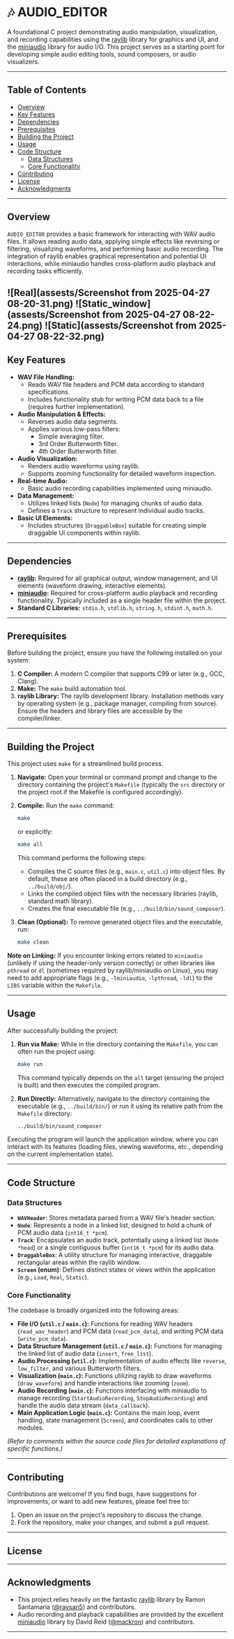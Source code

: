 # 🎶 AUDIO_EDITOR

A foundational C project demonstrating audio manipulation, visualization, and recording capabilities using the [raylib](https://www.raylib.com/) library for graphics and UI, and the [miniaudio](https://github.com/mackron/miniaudio) library for audio I/O. This project serves as a starting point for developing simple audio editing tools, sound composers, or audio visualizers.

---

## Table of Contents

* [Overview](#overview)
* [Key Features](#key-features)
* [Dependencies](#dependencies)
* [Prerequisites](#prerequisites)
* [Building the Project](#building-the-project)
* [Usage](#usage)
* [Code Structure](#code-structure)
    * [Data Structures](#data-structures)
    * [Core Functionality](#core-functionality)
* [Contributing](#contributing)
* [License](#license)
* [Acknowledgments](#acknowledgments)

---

## Overview

`AUDIO_EDITOR` provides a basic framework for interacting with WAV audio files. It allows reading audio data, applying simple effects like reversing or filtering, visualizing waveforms, and performing basic audio recording. The integration of raylib enables graphical representation and potential UI interactions, while miniaudio handles cross-platform audio playback and recording tasks efficiently.

![Real](assests/Screenshot from 2025-04-27 08-20-31.png)
![Static_window](assests/Screenshot from 2025-04-27 08-22-24.png)
![Static](assests/Screenshot from 2025-04-27 08-22-32.png)
---

## Key Features

* **WAV File Handling:**
    * Reads WAV file headers and PCM data according to standard specifications.
    * Includes functionality stub for writing PCM data back to a file (requires further implementation).
* **Audio Manipulation & Effects:**
    * Reverses audio data segments.
    * Applies various low-pass filters:
        * Simple averaging filter.
        * 3rd Order Butterworth filter.
        * 4th Order Butterworth filter.
* **Audio Visualization:**
    * Renders audio waveforms using raylib.
    * Supports zooming functionality for detailed waveform inspection.
* **Real-time Audio:**
    * Basic audio recording capabilities implemented using miniaudio.
* **Data Management:**
    * Utilizes linked lists (`Node`) for managing chunks of audio data.
    * Defines a `Track` structure to represent individual audio tracks.
* **Basic UI Elements:**
    * Includes structures (`DraggableBox`) suitable for creating simple draggable UI components within raylib.

---

## Dependencies

* **[raylib](https://www.raylib.com/):** Required for all graphical output, window management, and UI elements (waveform drawing, interactive elements).
* **[miniaudio](https://github.com/mackron/miniaudio):** Required for cross-platform audio playback and recording functionality. Typically included as a single header file within the project.
* **Standard C Libraries:** `stdio.h`, `stdlib.h`, `string.h`, `stdint.h`, `math.h`.

---

## Prerequisites

Before building the project, ensure you have the following installed on your system:

1.  **C Compiler:** A modern C compiler that supports C99 or later (e.g., GCC, Clang).
2.  **Make:** The `make` build automation tool.
3.  **raylib Library:** The raylib development library. Installation methods vary by operating system (e.g., package manager, compiling from source). Ensure the headers and library files are accessible by the compiler/linker.

---

## Building the Project

This project uses `make` for a streamlined build process.

1.  **Navigate:** Open your terminal or command prompt and change to the directory containing the project's `Makefile` (typically the `src` directory or the project root if the Makefile is configured accordingly).

2.  **Compile:** Run the `make` command:
    ```bash
    make
    ```
    or explicitly:
    ```bash
    make all
    ```
    This command performs the following steps:
    * Compiles the C source files (e.g., `main.c`, `util.c`) into object files. By default, these are often placed in a build directory (e.g., `../build/obj/`).
    * Links the compiled object files with the necessary libraries (raylib, standard math library).
    * Creates the final executable file (e.g., `../build/bin/sound_composer`).

3.  **Clean (Optional):** To remove generated object files and the executable, run:
    ```bash
    make clean
    ```

**Note on Linking:** If you encounter linking errors related to `miniaudio` (unlikely if using the header-only version correctly) or other libraries like `pthread` or `dl` (sometimes required by raylib/miniaudio on Linux), you may need to add appropriate flags (e.g., `-lminiaudio`, `-lpthread`, `-ldl`) to the `LIBS` variable within the `Makefile`.

---

## Usage

After successfully building the project:

1.  **Run via Make:** While in the directory containing the `Makefile`, you can often run the project using:
    ```bash
    make run
    ```
    This command typically depends on the `all` target (ensuring the project is built) and then executes the compiled program.

2.  **Run Directly:** Alternatively, navigate to the directory containing the executable (e.g., `../build/bin/`) or run it using its relative path from the `Makefile` directory:
    ```bash
    ../build/bin/sound_composer
    ```

Executing the program will launch the application window, where you can interact with its features (loading files, viewing waveforms, etc., depending on the current implementation state).

---

## Code Structure

### Data Structures

* **`WAVHeader`**: Stores metadata parsed from a WAV file's header section.
* **`Node`**: Represents a node in a linked list, designed to hold a chunk of PCM audio data (`int16_t *pcm`).
* **`Track`**: Encapsulates an audio track, potentially using a linked list (`Node *head`) or a single contiguous buffer (`int16_t *pcm`) for its audio data.
* **`DraggableBox`**: A utility structure for managing interactive, draggable rectangular areas within the raylib window.
* **`Screen` (enum)**: Defines distinct states or views within the application (e.g., `Load`, `Real`, `Static`).

### Core Functionality

The codebase is broadly organized into the following areas:

* **File I/O (`util.c` / `main.c`):** Functions for reading WAV headers (`read_wav_header`) and PCM data (`read_pcm_data`), and writing PCM data (`write_pcm_data`).
* **Data Structure Management (`util.c` / `main.c`):** Functions for managing the linked list of audio data (`insert`, `free_list`).
* **Audio Processing (`util.c`):** Implementation of audio effects like `reverse`, `low_filter`, and various Butterworth filters.
* **Visualization (`main.c`):** Functions utilizing raylib to draw waveforms (`draw_waveform`) and handle interactions like zooming (`zoom`).
* **Audio Recording (`main.c`):** Functions interfacing with miniaudio to manage recording (`StartAudioRecording`, `StopAudioRecording`) and handle the audio data stream (`data_callback`).
* **Main Application Logic (`main.c`):** Contains the main loop, event handling, state management (`Screen`), and coordinates calls to other modules.

*(Refer to comments within the source code files for detailed explanations of specific functions.)*

---

## Contributing

Contributions are welcome! If you find bugs, have suggestions for improvements, or want to add new features, please feel free to:

1.  Open an issue on the project's repository  to discuss the change.
2.  Fork the repository, make your changes, and submit a pull request.



---

## License

---

## Acknowledgments

* This project relies heavily on the fantastic [raylib](https://www.raylib.com/) library by Ramon Santamaria ([@raysan5](https://github.com/raysan5)) and contributors.
* Audio recording and playback capabilities are provided by the excellent [miniaudio](https://github.com/mackron/miniaudio) library by David Reid ([@mackron](https://github.com/mackron)) and contributors.


---